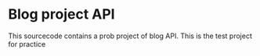 # Blog project API

This sourcecode contains a prob project of blog API. This is the test project for practice